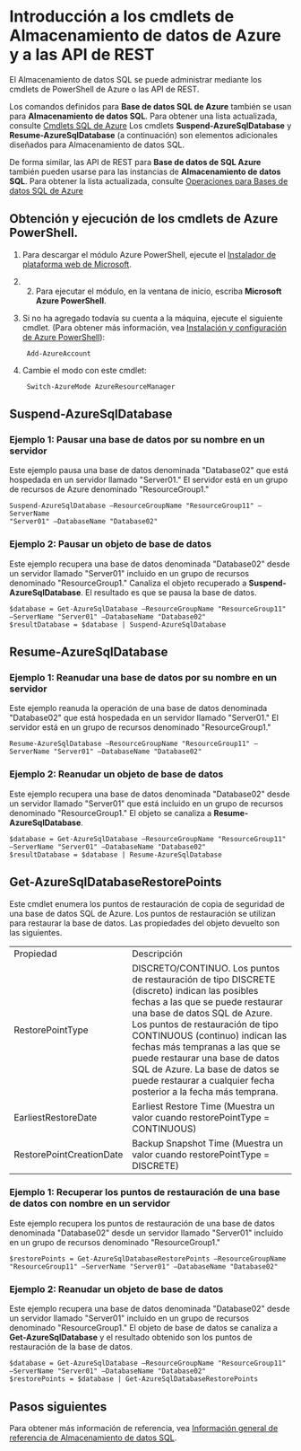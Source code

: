 <properties
   pageTitle="Introducción a los cmdlets de Almacenamiento de datos SQL"
   description="Suspender y reiniciar el Almacenamiento de datos SQL mediante cmdlets de PowerShell"
   services="sql-data-warehouse"
   documentationCenter="NA"
   authors="sidneyh"
   manager="jhubbard"
   editor=""/>

<tags
   ms.service="sql-data-warehouse"
   ms.devlang="NA"
   ms.topic="article"
   ms.tgt_pltfrm="NA"
   ms.workload="data-services"
   ms.date="06/29/2015"
   ms.author="sidneyh;barbkess"/>

# Introducción a los cmdlets de Almacenamiento de datos de Azure y a las API de REST

El Almacenamiento de datos SQL se puede administrar mediante los cmdlets de PowerShell de Azure o las API de REST.

Los comandos definidos para **Base de datos SQL de Azure** también se usan para **Almacenamiento de datos SQL**. Para obtener una lista actualizada, consulte [Cmdlets SQL de Azure](https://msdn.microsoft.com/library/azure/dn546726.aspx) Los cmdlets **Suspend-AzureSqlDatabase** y **Resume-AzureSqlDatabase** (a continuación) son elementos adicionales diseñados para Almacenamiento de datos SQL.

De forma similar, las API de REST para **Base de datos de SQL Azure** también pueden usarse para las instancias de **Almacenamiento de datos SQL**. Para obtener la lista actualizada, consulte [Operaciones para Bases de datos SQL de Azure](https://msdn.microsoft.com/library/azure/dn505719.aspx)

## Obtención y ejecución de los cmdlets de Azure PowerShell.

1. Para descargar el módulo Azure PowerShell, ejecute el [Instalador de plataforma web de Microsoft](http://go.microsoft.com/fwlink/p/?linkid=320376&clcid=0x409). 
2. 2. Para ejecutar el módulo, en la ventana de inicio, escriba **Microsoft Azure PowerShell**.
3. Si no ha agregado todavía su cuenta a la máquina, ejecute el siguiente cmdlet. (Para obtener más información, vea [Instalación y configuración de Azure PowerShell](powershell-install-configure/)):

		Add-AzureAccount
3. Cambie el modo con este cmdlet:

		Switch-AzureMode AzureResourceManager

## Suspend-AzureSqlDatabase
### Ejemplo 1: Pausar una base de datos por su nombre en un servidor

Este ejemplo pausa una base de datos denominada "Database02" que está hospedada en un servidor llamado "Server01." El servidor está en un grupo de recursos de Azure denominado "ResourceGroup1."

    Suspend-AzureSqlDatabase –ResourceGroupName "ResourceGroup11" –ServerName
    "Server01" –DatabaseName "Database02"

### Ejemplo 2: Pausar un objeto de base de datos

Este ejemplo recupera una base de datos denominada "Database02" desde un servidor llamado "Server01" incluido en un grupo de recursos denominado "ResourceGroup1." Canaliza el objeto recuperado a **Suspend-AzureSqlDatabase**. El resultado es que se pausa la base de datos.

	$database = Get-AzureSqlDatabase –ResourceGroupName "ResourceGroup11" –ServerName "Server01" –DatabaseName "Database02"
	$resultDatabase = $database | Suspend-AzureSqlDatabase

## Resume-AzureSqlDatabase

### Ejemplo 1: Reanudar una base de datos por su nombre en un servidor

Este ejemplo reanuda la operación de una base de datos denominada "Database02" que está hospedada en un servidor llamado "Server01." El servidor está en un grupo de recursos denominado "ResourceGroup1."

	Resume-AzureSqlDatabase –ResourceGroupName "ResourceGroup11" –ServerName "Server01" –DatabaseName "Database02"

### Ejemplo 2: Reanudar un objeto de base de datos

Este ejemplo recupera una base de datos denominada "Database02" desde un servidor llamado "Server01" que está incluido en un grupo de recursos denominado "ResourceGroup1." El objeto se canaliza a **Resume-AzureSqlDatabase**.

	$database = Get-AzureSqlDatabase –ResourceGroupName "ResourceGroup11" –ServerName "Server01" –DatabaseName "Database02"
	$resultDatabase = $database | Resume-AzureSqlDatabase

## Get-AzureSqlDatabaseRestorePoints

Este cmdlet enumera los puntos de restauración de copia de seguridad de una base de datos SQL de Azure. Los puntos de restauración se utilizan para restaurar la base de datos. Las propiedades del objeto devuelto son las siguientes. <table> <tr> <td>Propiedad</td> <td>Descripción</td> </tr> <tr> <td>RestorePointType</td> <td>DISCRETO/CONTINUO. Los puntos de restauración de tipo DISCRETE (discreto) indican las posibles fechas a las que se puede restaurar una base de datos SQL de Azure. Los puntos de restauración de tipo CONTINUOUS (continuo) indican las fechas más tempranas a las que se puede restaurar una base de datos SQL de Azure. La base de datos se puede restaurar a cualquier fecha posterior a la fecha más temprana.</td> </tr> <tr> <td>EarliestRestoreDate</td> <td>Earliest Restore Time (Muestra un valor cuando restorePointType = CONTINUOUS)</td> </tr> <tr> <td>RestorePointCreationDate </td> <td>Backup Snapshot Time (Muestra un valor cuando restorePointType = DISCRETE)</td> </tr> </table>
### Ejemplo 1: Recuperar los puntos de restauración de una base de datos con nombre en un servidor
Este ejemplo recupera los puntos de restauración de una base de datos denominada "Database02" desde un servidor llamado "Server01" incluido en un grupo de recursos denominado "ResourceGroup1."

	$restorePoints = Get-AzureSqlDatabaseRestorePoints –ResourceGroupName "ResourceGroup11" –ServerName "Server01" –DatabaseName "Database02"



### Ejemplo 2: Reanudar un objeto de base de datos

Este ejemplo recupera una base de datos denominada "Database02" desde un servidor llamado "Server01" incluido en un grupo de recursos denominado "ResourceGroup1." El objeto de base de datos se canaliza a **Get-AzureSqlDatabase** y el resultado obtenido son los puntos de restauración de la base de datos.

	$database = Get-AzureSqlDatabase –ResourceGroupName "ResourceGroup11" –ServerName "Server01" –DatabaseName "Database02"
	$restorePoints = $database | Get-AzureSqlDatabaseRestorePoints


## Pasos siguientes
Para obtener más información de referencia, vea [Información general de referencia de Almacenamiento de datos SQL][].

<!--Image references-->

<!--Article references-->
[Información general de referencia de Almacenamiento de datos SQL]: sql-data-warehouse-overview-reference.md

<!--MSDN references-->


<!--Other Web references-->
[gog]: http://google.com/
[yah]: http://search.yahoo.com/
[msn]: http://search.msn.com/

<!---HONumber=August15_HO6-->